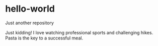 # hello-world

Just another repository 

Just kidding! I love watching professional sports and challenging hikes.
Pasta is the key to a successful meal.
